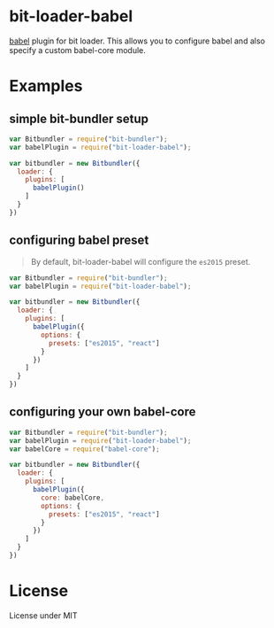 # bit-loader-babel
[babel](https://babeljs.io/) plugin for bit loader. This allows you to configure babel and also specify a custom babel-core module.

# Examples

## simple bit-bundler setup

``` javascript
var Bitbundler = require("bit-bundler");
var babelPlugin = require("bit-loader-babel");

var bitbundler = new Bitbundler({
  loader: {
    plugins: [
      babelPlugin()
    ]
  }
})
```

## configuring babel preset

> By default, bit-loader-babel will configure the `es2015` preset.

``` javascript
var Bitbundler = require("bit-bundler");
var babelPlugin = require("bit-loader-babel");

var bitbundler = new Bitbundler({
  loader: {
    plugins: [
      babelPlugin({
        options: {
          presets: ["es2015", "react"]
        }
      })
    ]
  }
})
```

## configuring your own babel-core

``` javascript
var Bitbundler = require("bit-bundler");
var babelPlugin = require("bit-loader-babel");
var babelCore = require("babel-core");

var bitbundler = new Bitbundler({
  loader: {
    plugins: [
      babelPlugin({
        core: babelCore,
        options: {
          presets: ["es2015", "react"]
        }
      })
    ]
  }
})
```

# License

License under MIT
